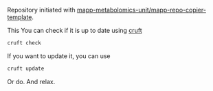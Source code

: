 Repository initiated with [mapp-metabolomics-unit/mapp-repo-copier-template](https://github.com/mapp-metabolomics-unit/mapp-repo-copier-template).


This 
You can check if it is up to date using [cruft](https://cruft.github.io/cruft/)

```bash
cruft check
```

If you want to update it, you can use

```bash
cruft update
```
Or do. And relax.
